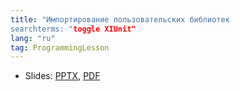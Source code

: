 ```yaml
---
title: "Импортирование пользовательских библиотек
searchterms: "toggle XIUnit"
lang: "ru"
tag: ProgrammingLesson
---
```

 <ul>
 <li class="ng-binding">Slides:
 <a href="ProgrammingLessons/ImportingCustomLibrariesRU.pptx">PPTX</a>,
 <a href="ProgrammingLessons/ImportingCustomLibrariesRU.pdf">PDF</a>
 </li>
 </ul>
